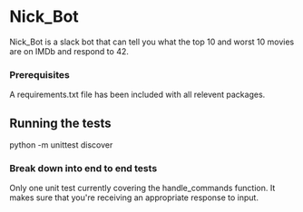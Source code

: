 # Nick_Bot

Nick_Bot is a slack bot that can tell you what the top 10 and worst 10 movies are on IMDb and respond to 42.

### Prerequisites

A requirements.txt file has been included with all relevent packages.

## Running the tests

python -m unittest discover 

### Break down into end to end tests

Only one unit test currently covering the handle_commands function.
It makes sure that you're receiving an appropriate response to input.


